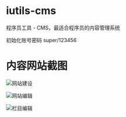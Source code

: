 # iutils-cms
程序员工具 - CMS，最适合程序员的内容管理系统

初始化账号密码 super/123456

# 内容网站截图
![网站建设](http://git.oschina.net/uploads/images/2017/0305/181658_1629769a_436098.png "网站建设")


![网站编辑](http://git.oschina.net/uploads/images/2017/0305/181713_bf6de413_436098.png "网站编辑")


![栏目编辑](http://git.oschina.net/uploads/images/2017/0305/181730_5d85918e_436098.png "栏目编辑")